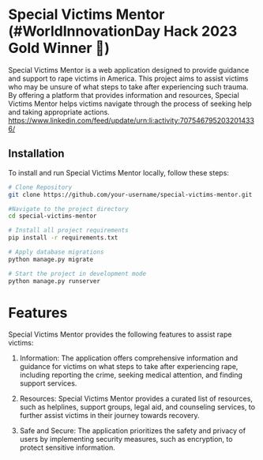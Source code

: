 # Special Victims Mentor (#WorldInnovationDay Hack 2023 Gold Winner 🥇)

Special Victims Mentor is a web application designed to provide guidance and support to rape victims in America. This project aims to assist victims who may be unsure of what steps to take after experiencing such trauma. By offering a platform that provides information and resources, Special Victims Mentor helps victims navigate through the process of seeking help and taking appropriate actions. 
https://www.linkedin.com/feed/update/urn:li:activity:7075467952032014336/

## Installation

To install and run Special Victims Mentor locally, follow these steps:

```sh
# Clone Repository
git clone https://github.com/your-username/special-victims-mentor.git

#Navigate to the project directory
cd special-victims-mentor

# Install all project requirements
pip install -r requirements.txt

# Apply database migrations
python manage.py migrate

# Start the project in development mode
python manage.py runserver
```

# Features
Special Victims Mentor provides the following features to assist rape victims:

1) Information: The application offers comprehensive information and guidance for victims on what steps to take after experiencing rape, including reporting the crime, seeking medical attention, and finding support services.

2) Resources: Special Victims Mentor provides a curated list of resources, such as helplines, support groups, legal aid, and counseling services, to further assist victims in their journey towards recovery.

3) Safe and Secure: The application prioritizes the safety and privacy of users by implementing security measures, such as encryption, to protect sensitive information.

